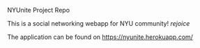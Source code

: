 NYUnite Project Repo

This is a social networking webapp for NYU community! *rejoice*

The application can be found on https://nyunite.herokuapp.com/
